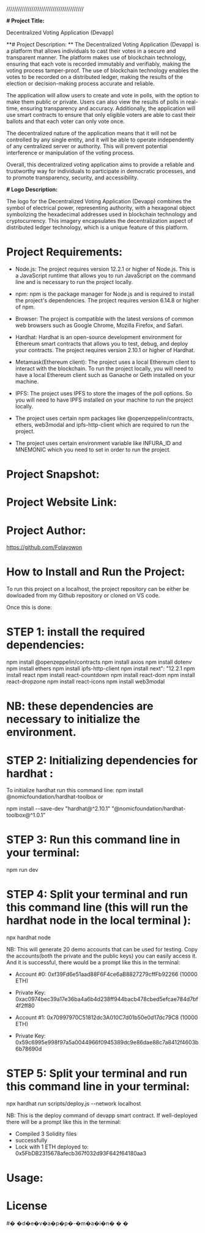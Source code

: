 ////////////////////////////////////////

**# Project Title:**

Decentralized Voting Application (Devapp)

**# Project Description:
**
The Decentralized Voting Application (Devapp) is a platform that allows individuals to cast their votes in a secure and transparent manner. The platform makes use of blockchain technology, ensuring that each vote is recorded immutably and verifiably, making the voting process tamper-proof. The use of blockchain technology enables the votes to be recorded on a distributed ledger, making the results of the election or decision-making process accurate and reliable.

The application will allow users to create and vote in polls, with the option to make them public or private. Users can also view the results of polls in real-time, ensuring transparency and accuracy. Additionally, the application will use smart contracts to ensure that only eligible voters are able to cast their ballots and that each voter can only vote once.

The decentralized nature of the application means that it will not be controlled by any single entity, and it will be able to operate independently of any centralized server or authority. This will prevent potential interference or manipulation of the voting process.

Overall, this decentralized voting application aims to provide a reliable and trustworthy way for individuals to participate in democratic processes, and to promote transparency, security, and accessibility.

**# Logo Description:**

The logo for the Decentralized Voting Application (Devapp) combines the symbol of electrical power, representing authority, with a hexagonal object symbolizing the hexadecimal addresses used in blockchain technology and cryptocurrency. This imagery encapsulates the decentralization aspect of distributed ledger technology, which is a unique feature of this platform.

# Project Requirements:

- Node.js: The project requires version 12.2.1 or higher of Node.js. This is a JavaScript runtime that allows you to run JavaScript on the command line and is necessary to run the project locally.

- npm: npm is the package manager for Node.js and is required to install the project's dependencies. The project requires version 6.14.8 or higher of npm.

- Browser: The project is compatible with the latest versions of common web browsers such as Google Chrome, Mozilla Firefox, and Safari.

- Hardhat: Hardhat is an open-source development environment for Ethereum smart contracts that allows you to test, debug, and deploy your contracts. The project requires version 2.10.1 or higher of Hardhat.

- Metamask(Ethereum client): The project uses a local Ethereum client to interact with the blockchain. To run the project locally, you will need to have a local Ethereum client such as Ganache or Geth installed on your machine.

- IPFS: The project uses IPFS to store the images of the poll options. So you will need to have IPFS installed on your machine to run the project locally.

* The project uses certain npm packages like @openzeppelin/contracts, ethers, web3modal and ipfs-http-client which are required to run the project.

* The project uses certain environment variable like INFURA_ID and MNEMONIC which you need to set in order to run the project.

# Project Snapshot:

# Project Website Link:

# Project Author:

https://github.com/Folayowon

# How to Install and Run the Project:

To run this project on a localhost, the project repository can be either be dowloaded from my Github repository or cloned on VS code.

Once this is done:

# STEP 1: install the required dependencies:

npm install @openzeppelin/contracts
npm install axios
npm install dotenv
npm install ethers
npm install ipfs-http-client
npm install next": "12.2.1
npm install react
npm install react-countdown
npm install react-dom
npm install react-dropzone
npm install react-icons
npm install web3modal

# NB: these dependencies are necessary to initialize the environment.

# STEP 2: Initializing dependencies for hardhat :

To initialize hardhat run this command line:
npm install @nomicfoundation/hardhat-toolbox
or

npm install --save-dev "hardhat@^2.10.1" "@nomicfoundation/hardhat-toolbox@^1.0.1"

# STEP 3: Run this command line in your terminal:

npm run dev

# STEP 4: Split your terminal and run this command line (this will run the hardhat node in the local terminal ):

npx hardhat node

NB: This will generate 20 demo accounts that can be used for testing. Copy the accounts(both the private and the public keys) you can easily access it. And it is successful, there would be a prompt like this in the terminal:

- Account #0: 0xf39Fd6e51aad88F6F4ce6aB8827279cffFb92266 (10000 ETH)
- Private Key: 0xac0974bec39a17e36ba4a6b4d238ff944bacb478cbed5efcae784d7bf4f2ff80

- Account #1: 0x70997970C51812dc3A010C7d01b50e0d17dc79C8 (10000 ETH)
- Private Key: 0x59c6995e998f97a5a0044966f0945389dc9e86dae88c7a8412f4603b6b78690d

# STEP 5: Split your terminal and run this command line in your terminal:

npx hardhat run scripts/deploy.js --network localhost

NB: This is the deploy command of devapp smart contract.
If well-deployed there will be a prompt like this in the terminal:

- Compiled 3 Solidity files
- successfully
- Lock with 1 ETH deployed to: 0x5FbDB2315678afecb367f032d93F642f64180aa3

# Usage:

# License
#� �d�e�v�a�p�p�-�m�a�i�n�
�
�
